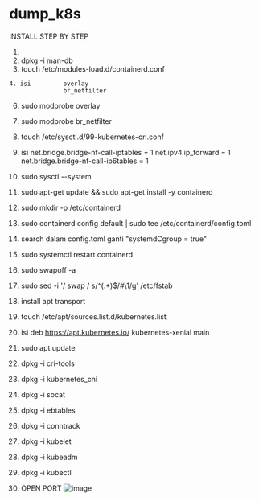 # dump_k8s

INSTALL STEP BY STEP

1. 
2. dpkg -i man-db
3. touch /etc/modules-load.d/containerd.conf
```
4. isi         overlay
               br_netfilter
```
6. sudo modprobe overlay
7. sudo modprobe br_netfilter
8. touch /etc/sysctl.d/99-kubernetes-cri.conf

9. isi        net.bridge.bridge-nf-call-iptables = 1
              net.ipv4.ip_forward = 1
              net.bridge.bridge-nf-call-ip6tables = 1

11. sudo sysctl --system
12. sudo apt-get update && sudo apt-get install -y containerd
13. sudo mkdir -p /etc/containerd

13. sudo containerd config default | sudo tee /etc/containerd/config.toml

14. search dalam config.toml ganti "systemdCgroup = true"
15. sudo systemctl restart containerd
16. sudo swapoff -a
17. sudo sed -i '/ swap / s/^\(.*\)$/#\1/g' /etc/fstab
18. install apt transport
19. touch /etc/apt/sources.list.d/kubernetes.list

19. isi          deb https://apt.kubernetes.io/ kubernetes-xenial main

20. sudo apt update
21. dpkg -i cri-tools
22. dpkg -i kubernetes_cni
23. dpkg -i socat
24. dpkg -i ebtables
25. dpkg -i conntrack
26. dpkg -i kubelet
27. dpkg -i kubeadm
28. dpkg -i kubectl
29. OPEN  PORT
![image](https://user-images.githubusercontent.com/99325356/230304394-f84cec43-a83d-4c9e-aa6f-44e10f09a3d9.png)
